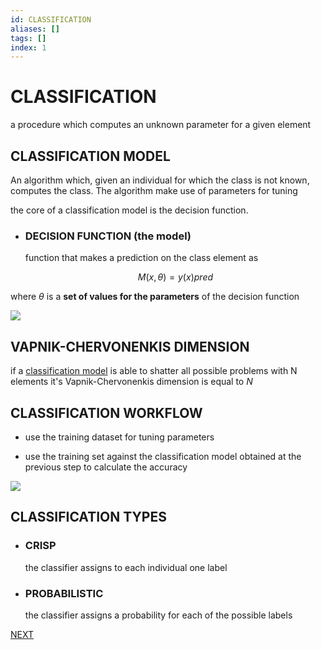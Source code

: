 ```yaml
---
id: CLASSIFICATION
aliases: []
tags: []
index: 1
---
```


# CLASSIFICATION

a procedure which computes an unknown parameter for a given element

## CLASSIFICATION MODEL

An algorithm which, given an individual for which the class is not known, computes the class. The algorithm make use of parameters for tuning

the core of a classification model is the decision function.

- ### DECISION FUNCTION (the model)

	function that makes a prediction on the class element as

	$$
	M(x,\theta) = y(x)pred
	$$

where $\theta$ is a **set of values for the parameters** of the decision function

![](datamining/Pasted_image_20231227172912.png)

## VAPNIK-CHERVONENKIS DIMENSION

if a [classification model](#CLASSIFICATION_MODEL) is able to shatter all possible problems with N elements it's  Vapnik-Chervonenkis dimension is equal to $N$

## CLASSIFICATION WORKFLOW

- use the training dataset for tuning parameters

- use the training set against the classification model obtained at the previous step to calculate the accuracy

![](datamining/Pasted_image_20231227174100.png)


## CLASSIFICATION TYPES

- ### CRISP

	the classifier assigns to each individual one label

- ### PROBABILISTIC

	the classifier assigns a probability for each of the possible labels



 [NEXT](datamining/TRAINING_STRATEGIES.md)
